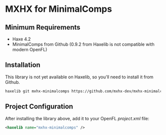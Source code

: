 # MXHX for MinimalComps

## Minimum Requirements

- Haxe 4.2
- MinimalComps from Github (0.9.2 from Haxelib is not compatible with modern OpenFL)

## Installation

This library is not yet available on Haxelib, so you'll need to install it from Github.

```sh
haxelib git mxhx-minimalcomps https://github.com/mxhx-dev/mxhx-minimalcomps.git
```

## Project Configuration

After installing the library above, add it to your OpenFL _project.xml_ file:

```xml
<haxelib name="mxhx-minimalcomps" />
```

